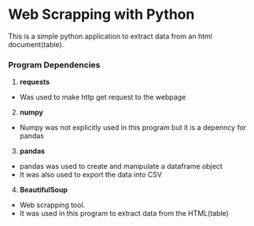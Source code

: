 
# Web Scrapping with Python

This is a simple  python application to extract data from an html document(table).

### Program Dependencies

1. **requests**
- Was used to make http get request to the webpage

2. **numpy**
- Numpy was not explicitly used in this program but it is a depenncy for pandas

3. **pandas**
- pandas was used to create and manipulate a dataframe object 
- It was also used to export the data into CSV

4. **BeautifulSoup**
- Web scrapping tool.
- It was used in this program to extract data from the HTML(table)